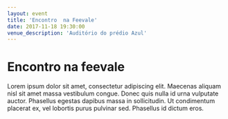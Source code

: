 ```yaml
---
layout: event
title: 'Encontro  na Feevale'
date: 2017-11-18 19:30:00
venue_description: 'Auditório do prédio Azul'
---
```


# Encontro na feevale

Lorem ipsum dolor sit amet, consectetur adipiscing elit. Maecenas aliquam nisl sit amet massa vestibulum congue. Donec quis nulla id urna vulputate auctor. Phasellus egestas dapibus massa in sollicitudin. Ut condimentum placerat ex, vel lobortis purus pulvinar sed. Phasellus id dictum eros.
